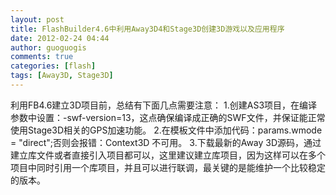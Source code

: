 ```yaml
---
layout: post
title: FlashBuilder4.6中利用Away3D4和Stage3D创建3D游戏以及应用程序
date: 2012-02-24 04:44
author: guoguogis
comments: true
categories: [flash]
tags: [Away3D, Stage3D]
---
```

利用FB4.6建立3D项目前，总结有下面几点需要注意：
1.创建AS3项目，在编译参数中设置：-swf-version=13，这点确保编译成正确的SWF文件，并保证能正常使用Stage3D相关的GPS加速功能。
2.在模板文件中添加代码：params.wmode = "direct";否则会报错：Context3D 不可用。
3.下载最新的Away 3D源码，通过建立库文件或者直接引入项目都可以，这里建议建立库项目，因为这样可以在多个项目中同时引用一个库项目，并且可以进行联调，最关键的是能维护一个比较稳定的版本。
